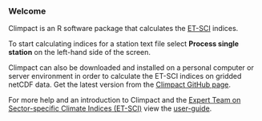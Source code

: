 ### Welcome
Climpact is an R software package that calculates the [ET-SCI](https://climpact-sci.org/about/project/) indices.

To start calculating indices for a station text file select **Process single station** on the left-hand side of the screen.

Climpact can also be downloaded and installed on a personal computer or server environment in order to calculate the ET-SCI indices on gridded netCDF data. Get the latest version from the [Climpact GitHub page](https://github.com/ARCCSS-extremes/climpact).

For more help and an introduction to Climpact and the [Expert Team on Sector-specific Climate Indices (ET-SCI)](https://climpact-sci.org/about/project/) view the [user-guide](https://github.com/ARCCSS-extremes/climpact/blob/master/www/user_guide/Climpact_user_guide.md#toc).
